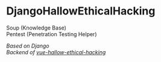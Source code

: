 # DjangoHallowEthicalHacking
Soup (Knowledge Base)  
Pentest (Penetration Testing Helper)  

*Based on Django*  
*Backend of [vue-hallow-ethical-hacking](https://github.com/Ky7az/vue-hallow-ethical-hacking)*